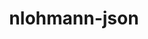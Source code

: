 ---
title: "nlohmann-json"
layout: cache
categories: [package, v0.18.1]
meta: {"versions": ["3.10.5"], "compilers": ["gcc@=7.3.1", "gcc@=7.5.0"], "oss": ["amzn2", "ubuntu18.04"], "platforms": ["linux"], "targets": ["aarch64", "graviton2", "x86_64", "x86_64_v3", "x86_64_v4"], "stacks": ["aws-ahug", "aws-ahug-aarch64", "e4s", "root"], "num_specs": 5, "num_specs_by_stack": {"e4s": 1, "root": 5, "aws-ahug": 2, "aws-ahug-aarch64": 2}}
spec_details: [{"hash": "bvw4rweh2ti7lnoi5vy4fusw2fkacxww", "compiler": "gcc@=7.5.0", "versions": ["3.10.5"], "os": "ubuntu18.04", "platform": "linux", "target": "x86_64", "variants": ["build_type=RelWithDebInfo", "~ipo", "~multiple_headers"], "stacks": ["e4s", "root"], "size": "-", "tarball": "https://binaries.spack.io/v0.18.1/build_cache/linux-ubuntu18.04-x86_64/gcc-7.5.0/nlohmann-json-3.10.5/linux-ubuntu18.04-x86_64-gcc-7.5.0-nlohmann-json-3.10.5-bvw4rweh2ti7lnoi5vy4fusw2fkacxww.spack"}, {"hash": "3xo4do5evr6dsh5srs5u65w7e4axvjas", "compiler": "gcc@=7.3.1", "versions": ["3.10.5"], "os": "amzn2", "platform": "linux", "target": "x86_64_v4", "variants": ["build_type=RelWithDebInfo", "~ipo", "~multiple_headers"], "stacks": ["root", "aws-ahug"], "size": "-", "tarball": "https://binaries.spack.io/v0.18.1/build_cache/linux-amzn2-x86_64_v4/gcc-7.3.1/nlohmann-json-3.10.5/linux-amzn2-x86_64_v4-gcc-7.3.1-nlohmann-json-3.10.5-3xo4do5evr6dsh5srs5u65w7e4axvjas.spack"}, {"hash": "gdlmft5rq3gznc657yyqfeyizf5kcsgr", "compiler": "gcc@=7.3.1", "versions": ["3.10.5"], "os": "amzn2", "platform": "linux", "target": "graviton2", "variants": ["build_type=RelWithDebInfo", "~ipo", "~multiple_headers"], "stacks": ["root", "aws-ahug-aarch64"], "size": "-", "tarball": "https://binaries.spack.io/v0.18.1/build_cache/linux-amzn2-graviton2/gcc-7.3.1/nlohmann-json-3.10.5/linux-amzn2-graviton2-gcc-7.3.1-nlohmann-json-3.10.5-gdlmft5rq3gznc657yyqfeyizf5kcsgr.spack"}, {"hash": "xlsvkt2m5m4ufn3suwogyx36q6r3rfzo", "compiler": "gcc@=7.3.1", "versions": ["3.10.5"], "os": "amzn2", "platform": "linux", "target": "aarch64", "variants": ["build_type=RelWithDebInfo", "~ipo", "~multiple_headers"], "stacks": ["root", "aws-ahug-aarch64"], "size": "-", "tarball": "https://binaries.spack.io/v0.18.1/build_cache/linux-amzn2-aarch64/gcc-7.3.1/nlohmann-json-3.10.5/linux-amzn2-aarch64-gcc-7.3.1-nlohmann-json-3.10.5-xlsvkt2m5m4ufn3suwogyx36q6r3rfzo.spack"}, {"hash": "5c77q37i4c5wrlfxberk4cmfltlrpbjs", "compiler": "gcc@=7.3.1", "versions": ["3.10.5"], "os": "amzn2", "platform": "linux", "target": "x86_64_v3", "variants": ["build_type=RelWithDebInfo", "~ipo", "~multiple_headers"], "stacks": ["root", "aws-ahug"], "size": "-", "tarball": "https://binaries.spack.io/v0.18.1/build_cache/linux-amzn2-x86_64_v3/gcc-7.3.1/nlohmann-json-3.10.5/linux-amzn2-x86_64_v3-gcc-7.3.1-nlohmann-json-3.10.5-5c77q37i4c5wrlfxberk4cmfltlrpbjs.spack"}]
---